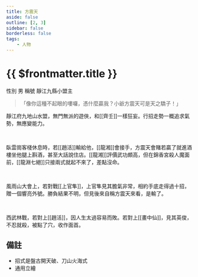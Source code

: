 ```yaml
---
title: 方震天
aside: false
outline: [2, 3]
sidebar: false
borderless: false
tags:
    - 人物
---
```


# {{ $frontmatter.title }}

<ChTabs position="bottom">
	<ChTab title="方震天">
		<Ch src='/images/characters/other16/normal.webp' position='right'/>
		<ChName nameZh='方震天' nameEn='Fang Zhen Tian' position='right' />
		<ChTable>
			<ChTr>
				<ChTd isTitle=true>
					性別
				</ChTd>
				<ChTd>
					男
				</ChTd>
			</ChTr>
			<ChTr>
				<ChTd isTitle=true>
					稱號
				</ChTd>
				<ChTd>
					靜江九縣小盟主
				</ChTd>
			</ChTr>
		</ChTable>
	</ChTab>
</ChTabs>

> 「像你這種不起眼的嘍囉，憑什麼贏我？小爺方震天可是天之驕子！」

靜江府九地山水盟，無門無派的遊俠，和[[齊壬]]一樣狂妄。行招走勢一概追求氣勢，無應變能力。

<br>

臥雲崗客棧休息時，若[[趙活]]輸給他，[[龍湘]]會接手，方震天會賭若贏了就進酒樓坐他腿上斟酒，甚至大話說住店。[[龍湘]]評價武功頗高，但在錦香宮殺人魔面前，[[龍淵七絕]]只接兩式就起不來了，差點沒命。

<br>

風雨山大會上，若對戰[[上官隼]]，上官隼見其膽氣非常，相約手底走得過十招，贈一個響亮外號。勝負結果不明，但見後來自稱方震天來看，是輸了。

<br>

西武林戰，若對上[[趙活]]，因人生太過容易而敗。若對上[[畫中仙]]，見其英俊，不忍就殺，被點了穴，收作面首。

## 備註

-   招式是盤古開天破、刀山火海式
-   通用立繪
